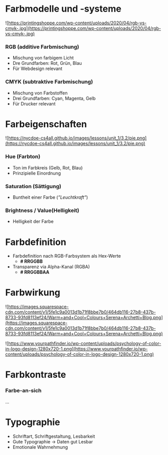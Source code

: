 # Farbmodelle und -systeme

![https://printingshoppe.com/wp-content/uploads/2020/04/rgb-vs-cmyk-.jpg](https://printingshoppe.com/wp-content/uploads/2020/04/rgb-vs-cmyk-.jpg)

### RGB (additive Farbmischung)

- Mischung von farbigem Licht
- Dre Grundfarben: Rot, Grün, Blau
- Für Webdesign relevant

### CMYK (subtraktive Farbmischung)

- Mischung von Farbstoffen
- Drei Grundfarben: Cyan, Magenta, Gelb
- Für Drucker relevant

# Farbeigenschaften

![https://nycdoe-cs4all.github.io/images/lessons/unit_1/3.2/pie.png](https://nycdoe-cs4all.github.io/images/lessons/unit_1/3.2/pie.png)

### Hue (Farbton)

- Ton im Farbkreis (Gelb, Rot, Blau)
- Prinzipielle Einordnung

### Saturation (Sättigung)

- Buntheit einer Farbe (_”Leuchtkraft”_)

### Brightness / Value(Helligkeit)

- Helligkeit der Farbe

# Farbdefinition

- Farbdefinition nach RGB-Farbsystem als Hex-Werte
    - **# RRGGBB**
- Transparenz via Alpha-Kanal (RGBA)
    - **# RRGGBBAA**

# Farbwirkung

![https://images.squarespace-cdn.com/content/v1/5fe1c9a0013d1b71f8bbe7b0/464db116-27b8-437b-8733-93fd8113ef24/Warm+and+Cool+Colours+Serena+Archetti+Blog.png](https://images.squarespace-cdn.com/content/v1/5fe1c9a0013d1b71f8bbe7b0/464db116-27b8-437b-8733-93fd8113ef24/Warm+and+Cool+Colours+Serena+Archetti+Blog.png)

![https://www.yourpathfinder.io/wp-content/uploads/psychology-of-color-in-logo-design-1280x720-1.png](https://www.yourpathfinder.io/wp-content/uploads/psychology-of-color-in-logo-design-1280x720-1.png)

# Farbkontraste

### Farbe-an-sich

…

# Typographie

- Schriftart, Schriftgestaltung, Lesbarkeit
- Gute Typographie → Daten gut Lesbar
- Emotionale Wahrnehmung